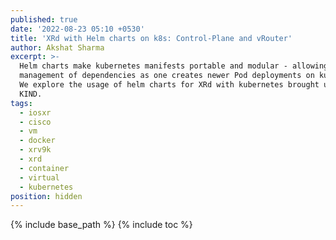 ```yaml
---
published: true
date: '2022-08-23 05:10 +0530'
title: 'XRd with Helm charts on k8s: Control-Plane and vRouter'
author: Akshat Sharma
excerpt: >-
  Helm charts make kubernetes manifests portable and modular - allowing easier
  management of dependencies as one creates newer Pod deployments on kubernetes.
  We explore the usage of helm charts for XRd with kubernetes brought up using
  KIND.
tags:
  - iosxr
  - cisco
  - vm
  - docker
  - xrv9k
  - xrd
  - container
  - virtual
  - kubernetes
position: hidden
---
```


{% include base_path %}
{% include toc %}